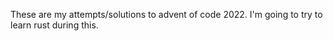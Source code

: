 These are my attempts/solutions to advent of code 2022. I'm going to try to learn rust during this.
